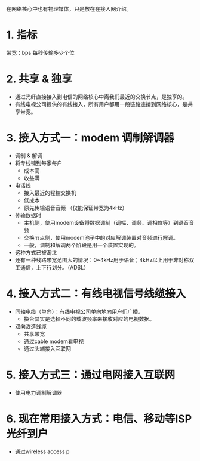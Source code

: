 在网络核心中也有物理媒体，只是放在在接入网介绍。
# 1. 指标
带宽：bps 每秒传输多少个位
# 2. 共享 & 独享
- 通过光纤直接接入到电信的网络核心中离我们最近的交换节点，是独享的。
- 有线电视公司提供的有线接入，所有用户都用一段链路连接到网络核心，是共享带宽。
# 3. 接入方式一：modem 调制解调器
- 调制 & 解调
- 将专线铺到每家每户
	- 成本高
	- 收益满
- 电话线
	- 接入最近的程控交换机
	- 低成本
	- 原先传输语音音频 （仅能保证带宽为4kHz）
- 传输数据时
	- 主机侧，使用modem设备将数据调制（调幅、调频、调相位等）到语音音频
	- 交换节点侧，使用modem池子中的对应解调装置对音频进行解调。
	- 一般，调制和解调两个阶段是用一个装置实现的。
- 这种方式已被淘汰
- 还有一种线路带宽范围大的情况：0~4kHz用于语音；4kHz以上用于非对称双工通信，上下行划分。（ADSL）
# 4. 接入方式二：有线电视信号线缆接入
- 同轴电缆（单向）：有线电视公司单向地向用户们广播。
	- 换台其实是选择不同的载波频率来接收对应的电视数据。
- 双向改造线缆
	- 共享带宽
	- 通过cable modem看电视
	- 通过头端接入互联网
# 5. 接入方式三：通过电网接入互联网
- 使用电力调制解调器
# 6. 现在常用接入方式：电信、移动等ISP光纤到户
- 通过wireless access p